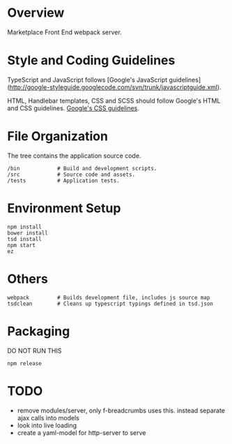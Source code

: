 Overview
========
Marketplace Front End webpack server.


Style and Coding Guidelines
===========================
TypeScript and JavaScript follows [Google's JavaScript guidelines]
(http://google-styleguide.googlecode.com/svn/trunk/javascriptguide.xml).

HTML, Handlebar templates, CSS and SCSS should follow Google's HTML and CSS
guidelines.
[Google's CSS guidelines](http://google-styleguide.googlecode.com/svn/trunk/htmlcssguide.xml).


File Organization
=================
The tree contains the application source code.

    /bin            # Build and development scripts.
    /src            # Source code and assets.
    /tests          # Application tests.


Environment Setup
=================

    npm install
    bower install
    tsd install
    npm start
    ez


Others
========

    webpack         # Builds development file, includes js source map
    tsdclean        # Cleans up typescript typings defined in tsd.json


Packaging
=========
DO NOT RUN THIS

    npm release


TODO
====
* remove modules/server, only f-breadcrumbs uses this. instead separate ajax calls into models
* look into live loading
* create a yaml-model for http-server to serve